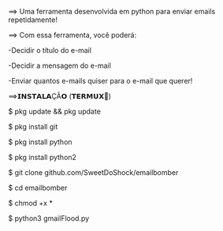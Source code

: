 ==> Uma ferramenta desenvolvida em python
para enviar emails repetidamente!

==> Com essa ferramenta, você poderá:

-Decidir o título do e-mail

-Decidir a mensagem do e-mail

-Enviar quantos e-mails quiser para o e-mail que querer!


==>𝗜𝗡𝗦𝗧𝗔𝗟𝗔ÇÃ𝗢 (𝗧𝗘𝗥𝗠𝗨𝗫📲)

$ pkg update && pkg update

$ pkg install git

$ pkg install python

$ pkg install python2

$ git clone github.com/SweetDoShock/emailbomber

$ cd emailbomber

$ chmod +x *

$ python3 gmailFlood.py


